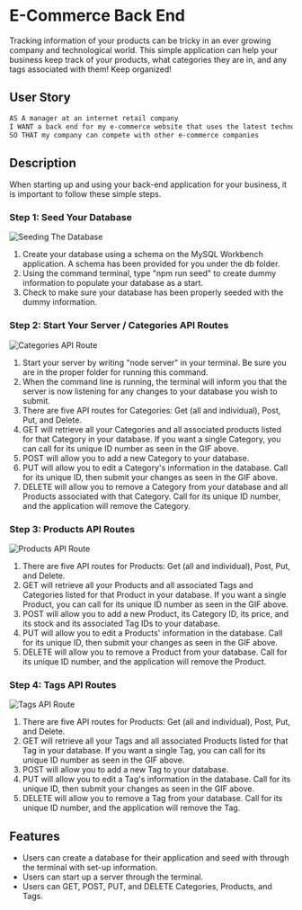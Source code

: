 # E-Commerce Back End

Tracking information of your products can be tricky in an ever growing company and technological world. This simple application can help your business keep track of your products, what categories they are in, and any tags associated with them! Keep organized!

## User Story

```md
AS A manager at an internet retail company
I WANT a back end for my e-commerce website that uses the latest technologies
SO THAT my company can compete with other e-commerce companies
```
## Description
When starting up and using your back-end application for your business, it is important to follow these simple steps. 

### Step 1: Seed Your Database

 ![Seeding The Database](Assets\E-Commerce-Back-End-SeedingDB.gif)

 1. Create your database using a schema on the MySQL Workbench application. A schema has been provided for you under the db folder. 
 2. Using the command terminal, type "npm run seed" to create dummy information to populate your database as a start. 
 3. Check to make sure your database has been properly seeded with the dummy information.

 ### Step 2: Start Your Server / Categories API Routes
 ![Categories API Route](Assets\E-Commerce-Back-End-Categories-API-Routes.gif)

 1. Start your server by writing "node server" in your terminal. Be sure you are in the proper folder for running this command. 
 2. When the command line is running, the terminal will inform you that the server is now listening for any changes to your database you wish to submit. 
 3. There are five API routes for Categories: Get (all and individual), Post, Put, and Delete. 
 4. GET will retrieve all your Categories and all associated products listed for that Category in your database. If you want a single Category, you can call for its unique ID number as seen in the GIF above. 
 5. POST will allow you to add a new Category to your database. 
 6. PUT will allow you to edit a Category's information in the database. Call for its unique ID, then submit your changes as seen in the GIF above. 
 7. DELETE will allow you to remove a Category from your database and all Products associated with that Category. Call for its unique ID number, and the application will remove the Category. 

### Step 3: Products API Routes
![Products API Route](Assets\E-Commerce-Back-End-Products-API-Routes.gif)
1. There are five API routes for Products: Get (all and individual), Post, Put, and Delete. 
2. GET will retrieve all your Products and all associated Tags and Categories listed for that Product in your database. If you want a single Product, you can call for its unique ID number as seen in the GIF above.
3. POST will allow you to add a new Product, its Category ID, its price, and its stock and its associated Tag IDs to your database. 
4. PUT will allow you to edit a Products' information in the database. Call for its unique ID, then submit your changes as seen in the GIF above.
5. DELETE will allow you to remove a Product from your database. Call for its unique ID number, and the application will remove the Product.

### Step 4: Tags API Routes
![Tags API Route](Assets\E-Commerce-Back-End-Tags-API-Routes.gif)
1. There are five API routes for Products: Get (all and individual), Post, Put, and Delete.
2. GET will retrieve all your Tags and all associated Products listed for that Tag in your database. If you want a single Tag, you can call for its unique ID number as seen in the GIF above.
3. POST will allow you to add a new Tag to your database. 
4. PUT will allow you to edit a Tag's information in the database. Call for its unique ID, then submit your changes as seen in the GIF above.
5. DELETE will allow you to remove a Tag from your database. Call for its unique ID number, and the application will remove the Tag.

## Features
- Users can create a database for their application and seed with through the terminal with set-up information.
- Users can start up a server through the terminal. 
- Users can GET, POST, PUT, and DELETE Categories, Products, and Tags. 



